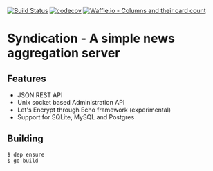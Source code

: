 [![Build Status](https://travis-ci.org/varddum/syndication.svg?branch=master)](https://travis-ci.org/varddum/syndication)
[![codecov](https://codecov.io/gh/varddum/syndication/branch/master/graph/badge.svg)](https://codecov.io/gh/varddum/syndication)
[![Waffle.io - Columns and their card count](https://badge.waffle.io/varddum/syndication.svg?columns=all)](http://waffle.io/varddum/syndication)

# Syndication - A simple news aggregation server

## Features
* JSON REST API
* Unix socket based Administration API
* Let's Encrypt through Echo framework (experimental)
* Support for SQLite, MySQL and Postgres

## Building

```
$ dep ensure
$ go build
```
